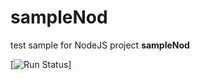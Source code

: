# sampleNod
test sample for NodeJS project
**sampleNod**

[![Run Status](https://apibeta.shippable.com/projects/56f1369cc77dae78a8f9d165/coverageBadge?branch=BADGE)]
